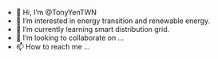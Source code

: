 - 👋 Hi, I’m @TonyYenTWN
- 👀 I’m interested in energy transition and renewable energy.
- 🌱 I’m currently learning smart distribution grid.
- 💞️ I’m looking to collaborate on ...
- 📫 How to reach me ...

<!---
TonyYenTWN/TonyYenTWN is a ✨ special ✨ repository because its `README.md` (this file) appears on your GitHub profile.
You can click the Preview link to take a look at your changes.
--->
